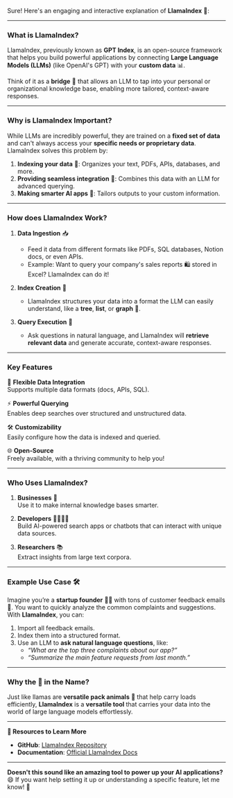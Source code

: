 Sure! Here's an engaging and interactive explanation of **LlamaIndex** 🦙:

---

### **What is LlamaIndex?**  
LlamaIndex, previously known as **GPT Index**, is an open-source framework that helps you build powerful applications by connecting **Large Language Models (LLMs)** (like OpenAI's GPT) with your **custom data** 📊. 

Think of it as a **bridge** 🌉 that allows an LLM to tap into your personal or organizational knowledge base, enabling more tailored, context-aware responses. 

---

### **Why is LlamaIndex Important?**  
While LLMs are incredibly powerful, they are trained on a **fixed set of data** and can't always access your **specific needs or proprietary data**.  
LlamaIndex solves this problem by:  
1. **Indexing your data** 📜: Organizes your text, PDFs, APIs, databases, and more.  
2. **Providing seamless integration** 🔗: Combines this data with an LLM for advanced querying.  
3. **Making smarter AI apps** 🤖: Tailors outputs to your custom information.  

---

### **How does LlamaIndex Work?**  

1. **Data Ingestion** 📥  
   - Feed it data from different formats like PDFs, SQL databases, Notion docs, or even APIs.  
   - Example: Want to query your company's sales reports 🛍️ stored in Excel? LlamaIndex can do it!  

2. **Index Creation** 📂  
   - LlamaIndex structures your data into a format the LLM can easily understand, like a **tree**, **list**, or **graph** 🌳.  

3. **Query Execution** 💬  
   - Ask questions in natural language, and LlamaIndex will **retrieve relevant data** and generate accurate, context-aware responses.  

---

### **Key Features**  

🔑 **Flexible Data Integration**  
   Supports multiple data formats (docs, APIs, SQL).  

⚡ **Powerful Querying**  
   Enables deep searches over structured and unstructured data.  

🛠️ **Customizability**  
   Easily configure how the data is indexed and queried.  

🌐 **Open-Source**  
   Freely available, with a thriving community to help you!  

---

### **Who Uses LlamaIndex?**  

1. **Businesses** 💼  
   Use it to make internal knowledge bases smarter.  

2. **Developers** 👨‍💻👩‍💻  
   Build AI-powered search apps or chatbots that can interact with unique data sources.  

3. **Researchers** 📚  
   Extract insights from large text corpora.  

---

### **Example Use Case** 🛠️  

Imagine you’re a **startup founder** 🧑‍💻 with tons of customer feedback emails 📧. You want to quickly analyze the common complaints and suggestions.  
With **LlamaIndex**, you can:  
1. Import all feedback emails.  
2. Index them into a structured format.  
3. Use an LLM to **ask natural language questions**, like:  
   - *“What are the top three complaints about our app?”*  
   - *“Summarize the main feature requests from last month.”*  

---

### **Why the 🦙 in the Name?**  
Just like llamas are **versatile pack animals** 🦙 that help carry loads efficiently, **LlamaIndex** is a **versatile tool** that carries your data into the world of large language models effortlessly.  

---

**🔗 Resources to Learn More**  
- **GitHub**: [LlamaIndex Repository](https://github.com/jerryjliu/llama_index)  
- **Documentation**: [Official LlamaIndex Docs](https://llamaindex.ai/)  

---

**Doesn't this sound like an amazing tool to power up your AI applications?** 😄 If you want help setting it up or understanding a specific feature, let me know! 🚀